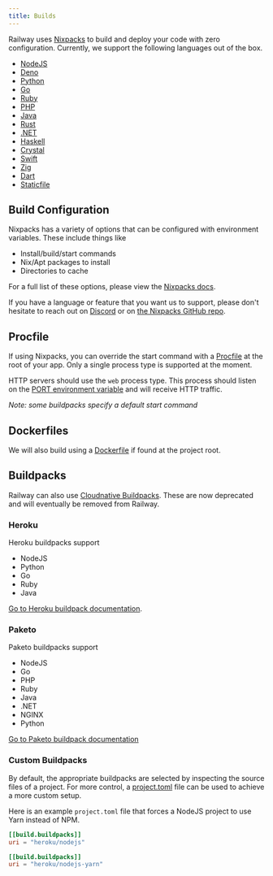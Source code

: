 ```yaml
---
title: Builds
---
```


Railway uses [Nixpacks](https://nixpacks.com) to build and deploy your code with zero configuration. Currently, we support the following languages out of the box.

- [NodeJS](https://nixpacks.com/docs/providers/node)
- [Deno](https://nixpacks.com/docs/providers/deno)
- [Python](https://nixpacks.com/docs/providers/python)
- [Go](https://nixpacks.com/docs/providers/go)
- [Ruby](https://nixpacks.com/docs/providers/ruby)
- [PHP](https://nixpacks.com/docs/providers/php)
- [Java](https://nixpacks.com/docs/providers/java)
- [Rust](https://nixpacks.com/docs/providers/rust)
- [.NET](https://nixpacks.com/docs/providers/csharp)
- [Haskell](https://nixpacks.com/docs/providers/haskell)
- [Crystal](https://nixpacks.com/docs/providers/crystal)
- [Swift](https://nixpacks.com/docs/providers/swift)
- [Zig](https://nixpacks.com/docs/providers/zig-lang)
- [Dart](https://nixpacks.com/docs/providers/dart)
- [Staticfile](https://nixpacks.com/docs/providers/https://nixpacks.com/docs/providers/staticfile)

## Build Configuration

Nixpacks has a variety of options that can be configured with environment variables. These include things like

- Install/build/start commands
- Nix/Apt packages to install
- Directories to cache

For a full list of these options, please view the [Nixpacks docs](https://nixpacks.com/docs/config).

If you have a language or feature that you want us to support, please don't hesitate to
reach out on [Discord](https://discord.gg/xAm2w6g) or on [the Nixpacks GitHub repo](https://github.com/railwayapp/nixpacks/discussions/245).

## Procfile

If using Nixpacks, you can override the start command with a [Procfile](https://nixpacks.com/docs/config#procfiles) at the root of your app. Only a single process type is supported at the moment.

HTTP servers should use the `web` process type. This process should listen on
the [PORT environment variable](/deploy/railway-up#port-variable) and will receive
HTTP traffic.

_Note: some buildpacks specify a default start command_

## Dockerfiles

We will also build using a [Dockerfile](/deploy/docker) if found at the project root.

## Buildpacks

Railway can also use [Cloudnative Buildpacks](https://buildpacks.io/). These are now deprecated and will eventually be removed from Railway.

### Heroku

Heroku buildpacks support

- NodeJS
- Python
- Go
- Ruby
- Java

[Go to Heroku buildpack documentation](https://devcenter.heroku.com/articles/heroku-20-stack).

### Paketo

Paketo buildpacks support

- NodeJS
- Go
- PHP
- Ruby
- Java
- .NET
- NGINX
- Python

[Go to Paketo buildpack documentation](https://paketo.io/)

### Custom Buildpacks

By default, the appropriate buildpacks are selected by inspecting the source
files of a project. For more control, a
[project.toml](https://buildpacks.io/docs/app-developer-guide/using-project-descriptor/)
file can be used to achieve a more custom setup.

Here is an example `project.toml` file that forces a NodeJS project to use Yarn
instead of NPM.

```toml
[[build.buildpacks]]
uri = "heroku/nodejs"

[[build.buildpacks]]
uri = "heroku/nodejs-yarn"
```
